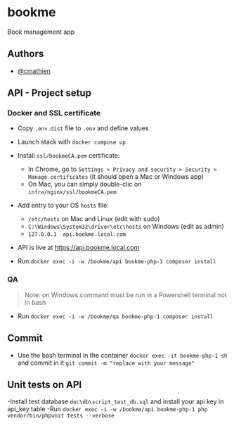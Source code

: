 # bookme
Book management app

## Authors

- [@cmathien](https://www.github.com/cmathien)

## API - Project setup
### Docker and SSL certificate

- Copy `.env.dist` file to `.env` and define values
- Launch stack with `docker compose up`
- Install `ssl/bookmeCA.pem` certificate:
  - In Chrome, go to `Settings > Privacy and security > Security > Manage certificates` (it should open a Mac or Windows app)
  - On Mac, you can simply double-clic on `infra/nginx/ssl/bookmeCA.pem`
- Add entry to your OS `hosts` file:
  - `/etc/hosts` on Mac and Linux (edit with sudo)
  - `C:\Windows\System32\driver\etc\hosts` on Windows (edit as admin)
  - `127.0.0.1  api.bookme.local.com`
- API is live at https://api.bookme.local.com

- Run `docker exec -i -w /bookme/api bookme-php-1 composer install`

### QA

> Note: on Windows command must be run in a Powershell terminal not in bash
- Run `docker exec -i -w /bookme/qa bookme-php-1 composer install`

## Commit
- Use the bash terminal in the container `docker exec -it bookme-php-1 sh` and commit in it `git commit -m "replace with your message"`

## Unit tests on API
-Install test database `doc\db\script_test_db.sql` and install your api key in api_key table
-Run `docker exec -i -w /bookme/api bookme-php-1 php vendor/bin/phpunit tests --verbose`